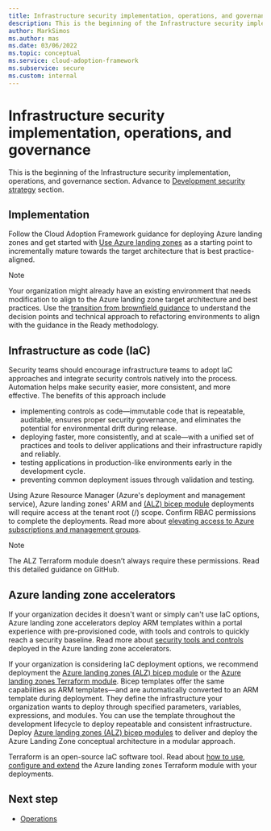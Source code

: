```yaml
---
title: Infrastructure security implementation, operations, and governance
description: This is the beginning of the Infrastructure security implementation, operations, and governance section. 
author: MarkSimos
ms.author: mas
ms.date: 03/06/2022
ms.topic: conceptual
ms.service: cloud-adoption-framework
ms.subservice: secure
ms.custom: internal
---
```


# Infrastructure security implementation, operations, and governance

This is the beginning of the Infrastructure security implementation, operations, and governance section. Advance to [Development security strategy](development-security-strategy-overview#development-security-strategy) section.

## Implementation
Follow the Cloud Adoption Framework guidance for deploying Azure landing zones and get started with [Use Azure landing zones]() as a starting point to incrementally mature towards the target architecture that is best practice-aligned.

> [!NOTE]
> Your organization might already have an existing environment that needs modification to align to the Azure landing zone target architecture and best practices. Use the [transition from brownfield guidance](/azure/cloud-adoption-framework/ready/enterprise-scale/transition) to understand the decision points and technical approach to refactoring environments to align with the guidance in the Ready methodology.

## Infrastructure as code (IaC)

Security teams should encourage infrastructure teams to adopt IaC approaches and integrate security controls natively into the process. Automation helps make security easier, more consistent, and more effective. The benefits of this approach include

- implementing controls as code—immutable code that is repeatable, auditable, ensures proper security governance, and eliminates the potential for environmental drift during release.
- deploying faster, more consistently, and at scale—with a unified set of practices and tools to deliver applications and their infrastructure rapidly and reliably.
- testing applications in production-like environments early in the development cycle.
- preventing common deployment issues through validation and testing.

Using Azure Resource Manager (Azure's deployment and management service), Azure landing zones' ARM and [(ALZ) bicep module](https://github.com/Azure/ALZ-Bicep) deployments will require access at the tenant root (/) scope. Confirm RBAC permissions to complete the deployments. Read more about [elevating access to Azure subscriptions and management groups](/azure/role-based-access-control/elevate-access-global-admin?toc=%252fazure%252factive-directory%252fprivileged-identity-management%252ftoc.json).

> [!NOTE]
> The ALZ Terraform module doesn’t always require these permissions. Read this detailed guidance on GitHub.

## Azure landing zone accelerators

If your organization decides it doesn't want or simply can't use IaC options, Azure landing zone accelerators deploy ARM templates within a portal experience with pre-provisioned code, with tools and controls to quickly reach a security baseline. Read more about [security tools and controls](/azure/cloud-adoption-framework/ready/landing-zone/design-area/security#security-in-the-azure-landing-zone-accelerator) deployed in the Azure landing zone accelerators.

If your organization is considering IaC deployment options, we recommend deployment the [Azure landing zones (ALZ) bicep module](https://github.com/Azure/ALZ-Bicep) or the [Azure landing zones Terraform module](https://aka.ms/alz/tf). Bicep templates offer the same capabilities as ARM templates—and are automatically converted to an ARM template during deployment. They define the infrastructure your organization wants to deploy through specified parameters, variables, expressions, and modules. You can use the template throughout the development lifecycle to deploy repeatable and consistent infrastructure. Deploy [Azure landing zones (ALZ) bicep modules](https://github.com/Azure/ALZ-Bicep) to deliver and deploy the Azure Landing Zone conceptual architecture in a modular approach.

Terraform is an open-source IaC software tool. Read about [how to use, configure and extend](https://aka.ms/alz/tf) the Azure landing zones Terraform module with your deployments.

## Next step

- [Operations](infrastructure-security-operations-governance.md)